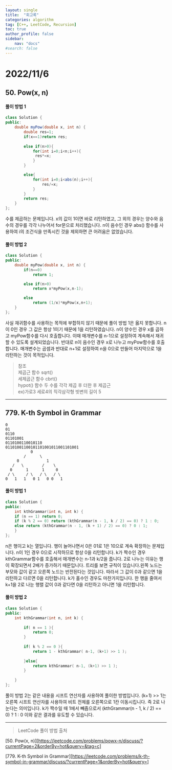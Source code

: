 ```yaml
---
layout: single
title:  "회고록"
categories: algorithm
tag: [C++, LeetCode, Recursion]
toc: true
author_profile: false
sidebar:
    nav: "docs"
#search: false
---
```


# 2022/11/6

## 50. Pow(x, n)

#### 풀이 방법 1
```c#
class Solution {
public:
    double myPow(double x, int n) {
        double res=1;  
        if(x==1)return res;
        
        else if(n>0){
            for(int i=0;i<n;i++){
             res*=x;
            }    
        }

        else{      
            for(int i=0;i<abs(n);i++){
                res/=x;
            }  
        }       
        return res;
    }
};
```   
수를 제곱하는 문제입니다. x의 값이 1이면 바로 리턴하였고, 그 외의 경우는 양수와 음수의 경우를 각각 나누어서 for문으로 처리했습니다. n이 음수인 경우 abs() 함수를 사용하여 i의 조건식을 만족시킨 것을 제외하면 큰 어려움은 없었습니다.

#### 풀이 방법 2
```c++ 
class Solution {
public:
    double myPow(double x, int n) {
        if(n==0)
            return 1;

        else if(n>0) 
            return x*myPow(x,n-1);

        else
            return (1/x)*myPow(x,n+1); 
    }
};
```
사실 재귀함수를 사용하는 목적에 부합하지 않기 때문에 풀이 방법 1은 옳지 못합니다. n이 0인 경우 그 값은 항상 1이기 때문에 1을 리턴하였습니다. n이 양수인 경우 x를 곱하고 myPow함수를 다시 호출합니다. 이때 매개변수를 n-1으로 설정하여 계속해서 재귀할 수 있도록 설계되었습니다. 반대로 n이 음수인 경우 x로 나누고 myPow함수를 호출합니다. 매개변수는 곱셈과 반대로 n+1로 설정하여 n을 0으로 만들어 마지막으로 1을 리턴하는 것이 목적입니다.  

>참조    
제곱근 함수 sqrt()    
세제곱근 함수 cbrt()     
hypot() 함수 두 수를 각각 제곱 후 더한 후 제곱근    
ex)가로3 세로4의 직각삼각형 빗변의 길이 5  
***

## 779. K-th Symbol in Grammar
```
0
01
0110
01101001
0110100110010110
01101001100101101001011001101001
           0
        /      \
     0            1
   /   \        /    \
  0      1      1     0
 / \     / \   / \   / \
0   1   1   0 1   0 0   1

```

#### 풀이 방법 1 
```c++
class Solution {
public:
    int kthGrammar(int n, int k) {
	if (n == 1) return 0;
	if (k % 2 == 0) return (kthGrammar(n - 1, k / 2) == 0) ? 1 : 0;
	else return (kthGrammar(n - 1, (k + 1) / 2) == 0) ? 0 : 1;
    }
};
```
n은 행이고 k는 열입니다. 행이 늘어나면서 0은 01로 1은 10으로 계속 확장하는 문제입니다. 
n이 1인 경우 0으로 시작하므로 항상 0을 리턴합니다. k가 짝수인 경우 kthGrammar함수를 호출해서 매개변수는 
n-1과 k/2을 줍니다. 2로 나누는 이유는 행이 확장되면서 2배가 증가하기 때문입니다. 트리를 보면 규칙이 있습니다.왼쪽 노드는 부모와 값이 같고 오른쪽 노드는 반전된다는 것입니다. 따라서 그 값이 0과 같으면 1을 리턴하고 다르면 0을 리턴합니다. k가 홀수인 경우도 마찬가지입니다. 한 행을 줄여서 k+1을 2로 나눈 행렬 값이 0과 같다면 0을 리턴하고 아니면 1을 리턴합니다. 
#### 풀이 방법 2
```c++ 
class Solution {
public:
    int kthGrammar(int n, int k) {
        
        if( n == 1 ){
            return 0;
        }
        
        if( k % 2 == 0 ){
            return 1 - kthGrammar( n-1, (k+1) >> 1 );
            
        }else{
            return kthGrammar( n-1, (k+1) >> 1 );
        }
        
    }
};
```
풀이 방법 2는 같은 내용을 시프트 연산자를 사용하여 풀이한 방법입니다. (k+1) >> 1는 오른쪽 시프트 연산자를 사용하여 비트 전체를 오른쪽으로 1칸 이동시킵니다. 즉 2로 나눈다는 의미입니다. k가 짝수일 때 1에서 빼줌으로서
(kthGrammar(n - 1, k / 2) == 0) ? 1 : 0 이와 같은 결과를 유도할 수 있습니다. 
***

>LeetCode 풀이 방법 출처 

[50. Pow(x, n)][https://leetcode.com/problems/powx-n/discuss/?currentPage=2&orderBy=hot&query=&tag=c]

[779. K-th Symbol in Grammar][https://leetcode.com/problems/k-th-symbol-in-grammar/discuss/?currentPage=1&orderBy=hot&query=]







 





